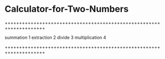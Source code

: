 # Calculator-for-Two-Numbers

++++++++++++++++++++++++++++++++++++++++++++++++++++++++++++++++++++

summation 1
extraction 2
divide 3
multiplication 4

++++++++++++++++++++++++++++++++++++++++++++++++++++++++++++++++++++
